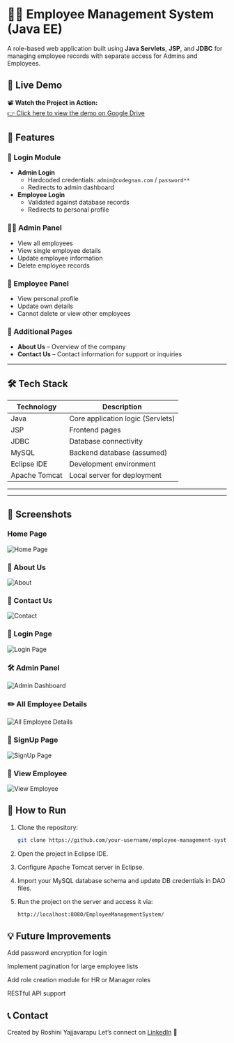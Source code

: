 # 👨‍💼 Employee Management System (Java EE)

A role-based web application built using **Java Servlets**, **JSP**, and **JDBC** for managing employee records with separate access for Admins and Employees.

## 🎥 Live Demo

📽️ **Watch the Project in Action:**  
[👉 Click here to view the demo on Google Drive](https://drive.google.com/file/d/1pZjE7_44tQhilh0dX2uuQRoaIHCuqenm/view?usp=sharing)

## 📌 Features

### 🔐 Login Module
- **Admin Login**
  - Hardcoded credentials: `admin@codegnan.com` / `password**`
  - Redirects to admin dashboard
- **Employee Login**
  - Validated against database records
  - Redirects to personal profile

### 👨‍💼 Admin Panel
- View all employees
- View single employee details
- Update employee information
- Delete employee records

### 👷 Employee Panel
- View personal profile
- Update own details
- Cannot delete or view other employees

### 📄 Additional Pages
- **About Us** – Overview of the company
- **Contact Us** – Contact information for support or inquiries

---
## 🛠️ Tech Stack

| Technology     | Description                        |
|----------------|------------------------------------|
| Java           | Core application logic (Servlets)  |
| JSP            | Frontend pages                     |
| JDBC           | Database connectivity              |
| MySQL          | Backend database (assumed)         |
| Eclipse IDE    | Development environment            |
| Apache Tomcat  | Local server for deployment        |

---
---
## 📸 Screenshots
###  Home Page
![Home Page](screenshots/home.png)

### 📄 About Us
![About](screenshots/about.png)

### 📄 Contact Us
![Contact](screenshots/contact.png)

### 🔐 Login Page
![Login Page](screenshots/login.png)

### 🛠️ Admin Panel
![Admin Dashboard](screenshots/admin-dashboard.png)

### ✏️ All Employee Details
![All Employee Details](screenshots/all-employees.png)

### 🔐 SignUp Page
![SignUp Page](screenshots/signup.png)

### 👷 View Employee
![View Employee](screenshots/view-employee.png)

## 🧪 How to Run

1. Clone the repository:
   ```bash
   git clone https://github.com/your-username/employee-management-system.git
2. Open the project in Eclipse IDE.

3. Configure Apache Tomcat server in Eclipse.

4. Import your MySQL database schema and update DB credentials in DAO files.

5. Run the project on the server and access it via:
   ```bash
   http://localhost:8080/EmployeeManagementSystem/

## 💡 Future Improvements
Add password encryption for login

Implement pagination for large employee lists

Add role creation module for HR or Manager roles

RESTful API support

## 📞 Contact
Created by Roshini Yajjavarapu
Let’s connect on [LinkedIn](https://www.linkedin.com/in/roshini-y-291905253/) 🤝
